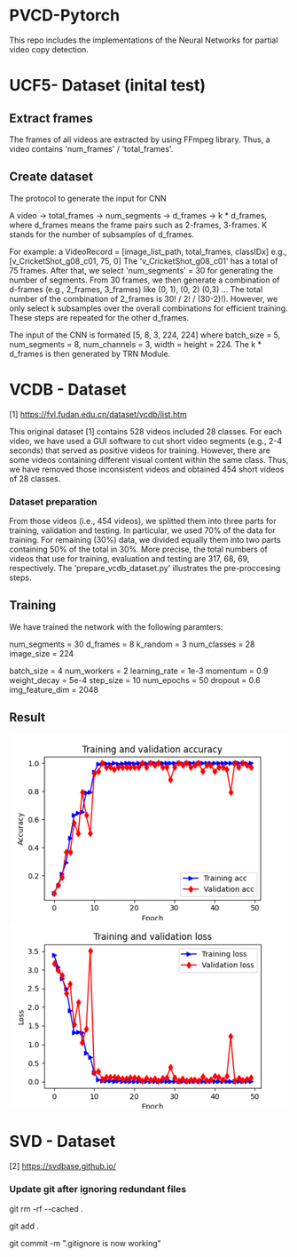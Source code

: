# PVCD-Pytorch
This repo includes the implementations of the Neural Networks for partial video copy detection. 

# UCF5- Dataset (inital test)

## Extract frames

The frames of all videos are extracted by using FFmpeg library. Thus, a video contains 'num_frames' / 'total_frames'.

## Create dataset

The protocol to generate the input for CNN

A video -> total_frames -> num_segments -> d_frames -> k * d_frames, where d_frames means the frame pairs such as 2-frames, 3-frames.
K stands for the number of subsamples of d_frames.

For example: a VideoRecord = [image_list_path, total_frames, classIDx] e.g., [v_CricketShot_g08_c01, 75, 0]
The 'v_CricketShot_g08_c01' has a total of 75 frames. After that, we select 'num_segments' = 30 for generating the number of segments.
From 30 frames, we then generate a combination of d-frames (e.g., 2_frames, 3_frames) like (0, 1), (0, 2) (0,3) ...
The total number of the combination of 2_frames is 30! / 2! / (30-2)!). However, we only select k subsamples over the overall combinations for
efficient training. These steps are repeated for the other d_frames.

The input of the CNN is formated [5, 8, 3, 224, 224] where batch_size = 5, num_segments = 8, num_channels = 3, width = height = 224.
The k * d_frames is then generated by TRN Module.


# VCDB - Dataset

[1] https://fvl.fudan.edu.cn/dataset/vcdb/list.htm 

This original dataset [1] contains 528 videos included 28 classes. For each video, we have used a GUI software to cut short video segments (e.g., 2-4 seconds) that served as positive videos for training. However, there are some videos containing different visual content within the same class. Thus, we have removed those inconsistent videos and obtained 454 short videos of 28 classes.

### Dataset preparation

From those videos (i.e., 454 videos), we splitted them into three parts for training, validation and testing. In particular, we used 70% of the data for training. For remaining (30%) data, we divided equally them into two parts containing 50% of the total in 30%. More precise, the total numbers of videos that use for training, evaluation and testing are 317, 68, 69, respectively. The 'prepare_vcdb_dataset.py' illustrates the pre-proccesing steps.  

## Training

We have trained the network with the following paramters:

num_segments = 30
d_frames = 8
k_random = 3
num_classes = 28
image_size = 224

batch_size = 4
num_workers = 2
learning_rate = 1e-3
momentum = 0.9
weight_decay = 5e-4
step_size = 10
num_epochs = 50
dropout = 0.6
img_feature_dim = 2048

## Result


![The VCDB results](model_assets/acc.png)
![The VCDB results](model_assets/loss.png)

# SVD - Dataset

[2] https://svdbase.github.io/ 









### Update git after ignoring redundant files

git rm -rf --cached .

git add .

git commit -m ".gitignore is now working"









